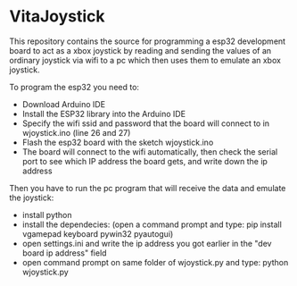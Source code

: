 # VitaJoystick

This repository contains the source for programming a esp32 development board to act as a xbox joystick by reading and sending the values of an ordinary joystick via wifi to a pc which then uses them to emulate an xbox joystick.

To program the esp32 you need to:
- Download Arduino IDE
- Install the ESP32 library into the Arduino IDE
- Specify the wifi ssid and password that the board will connect to in wjoystick.ino (line 26 and 27)
- Flash the esp32 board with the sketch wjoystick.ino
- The board will connect to the wifi automatically, then check the serial port to see which IP address the board gets, and write down the ip address

Then you have to run the pc program that will receive the data and emulate the joystick:
- install python
- install the dependecies: (open a command prompt and type: pip install vgamepad keyboard pywin32 pyautogui)
- open settings.ini and write the ip address you got earlier in the "dev board ip address" field
- open command prompt on same folder of wjoystick.py and type: python wjoystick.py
